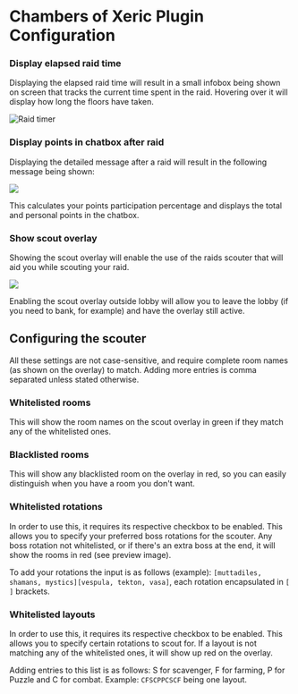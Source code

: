 # Chambers of Xeric Plugin Configuration
### Display elapsed raid time
Displaying the elapsed raid time will result in a small infobox being shown on screen that tracks the current time spent in the raid. Hovering over it will display how long the floors have taken.

![Raid timer](https://user-images.githubusercontent.com/35824069/36212678-df0a63e0-11a4-11e8-9a8a-137d74629931.png)

### Display points in chatbox after raid
Displaying the detailed message after a raid will result in the following message being shown:

![](https://user-images.githubusercontent.com/35824069/35762634-54e6c1e4-089a-11e8-8aba-cdfc39523d6a.png)

This calculates your points participation percentage and displays the total and personal points in the chatbox.

### Show scout overlay
Showing the scout overlay will enable the use of the raids scouter that will aid you while scouting your raid.

![](https://user-images.githubusercontent.com/35824069/36713836-c378264a-1b8f-11e8-868d-21d5e9d49526.png)

Enabling the scout overlay outside lobby will allow you to leave the lobby (if you need to bank, for example) and have the overlay still active.
## Configuring the scouter
All these settings are not case-sensitive, and require complete room names (as shown on the overlay) to match. Adding more entries is comma separated unless stated otherwise.
### Whitelisted rooms
This will show the room names on the scout overlay in green if they match any of the whitelisted ones. 
### Blacklisted rooms
This will show any blacklisted room on  the overlay in red, so you can easily distinguish when you have a room you don't want.
### Whitelisted rotations
In order to use this, it requires its respective checkbox to be enabled.
This allows you to specify your preferred boss rotations for the scouter. Any boss rotation not whitelisted, or if there's an extra boss at the end, it will show the rooms in red (see preview image).

To add your rotations the input is as follows (example): `[muttadiles, shamans, mystics][vespula, tekton, vasa]`, each rotation encapsulated in `[ ]` brackets.
### Whitelisted layouts
In order to use this, it requires its respective checkbox to be enabled.
This allows you to specify certain rotations to scout for. If a layout is not matching any of the whitelisted ones, it will show up red on the overlay.

Adding entries to this list is as follows: S for scavenger, F for farming, P for Puzzle and C for combat. Example: `CFSCPPCSCF` being one layout.
